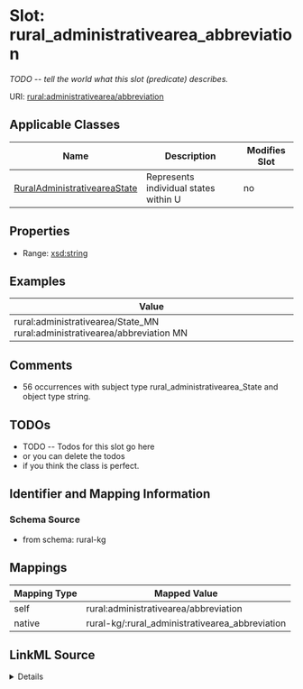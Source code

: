 

# Slot: rural_administrativearea_abbreviation


_TODO -- tell the world what this slot (predicate) describes._





URI: [rural:administrativearea/abbreviation](http://sail.ua.edu/ruralkg/administrativearea/abbreviation)



<!-- no inheritance hierarchy -->





## Applicable Classes

| Name | Description | Modifies Slot |
| --- | --- | --- |
| [RuralAdministrativeareaState](../classes/RuralAdministrativeareaState.md) | Represents individual states within U |  no  |







## Properties

* Range: [xsd:string](http://www.w3.org/2001/XMLSchema#string)






## Examples

| Value |
| --- |
| rural:administrativearea/State_MN rural:administrativearea/abbreviation MN |

## Comments

* 56 occurrences with subject type rural_administrativearea_State and object type string.

## TODOs

* TODO -- Todos for this slot go here
* or you can delete the todos
* if you think the class is perfect.

## Identifier and Mapping Information







### Schema Source


* from schema: rural-kg




## Mappings

| Mapping Type | Mapped Value |
| ---  | ---  |
| self | rural:administrativearea/abbreviation |
| native | rural-kg/:rural_administrativearea_abbreviation |




## LinkML Source

<details>
```yaml
name: rural_administrativearea_abbreviation
description: TODO -- tell the world what this slot (predicate) describes.
todos:
- TODO -- Todos for this slot go here
- or you can delete the todos
- if you think the class is perfect.
comments:
- 56 occurrences with subject type rural_administrativearea_State and object type
  string.
examples:
- value: rural:administrativearea/State_MN rural:administrativearea/abbreviation MN
from_schema: rural-kg
rank: 1000
slot_uri: rural:administrativearea/abbreviation
alias: rural_administrativearea_abbreviation
domain_of:
- rural_administrativearea_State
range: string

```
</details>